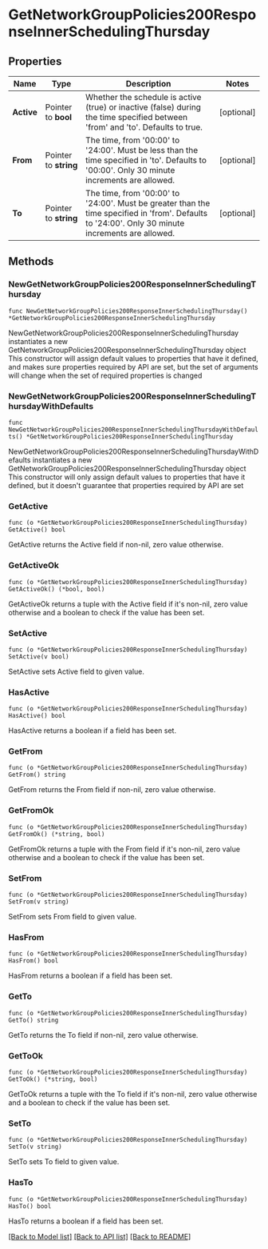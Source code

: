 # GetNetworkGroupPolicies200ResponseInnerSchedulingThursday

## Properties

Name | Type | Description | Notes
------------ | ------------- | ------------- | -------------
**Active** | Pointer to **bool** | Whether the schedule is active (true) or inactive (false) during the time specified between &#39;from&#39; and &#39;to&#39;. Defaults to true. | [optional] 
**From** | Pointer to **string** | The time, from &#39;00:00&#39; to &#39;24:00&#39;. Must be less than the time specified in &#39;to&#39;. Defaults to &#39;00:00&#39;. Only 30 minute increments are allowed. | [optional] 
**To** | Pointer to **string** | The time, from &#39;00:00&#39; to &#39;24:00&#39;. Must be greater than the time specified in &#39;from&#39;. Defaults to &#39;24:00&#39;. Only 30 minute increments are allowed. | [optional] 

## Methods

### NewGetNetworkGroupPolicies200ResponseInnerSchedulingThursday

`func NewGetNetworkGroupPolicies200ResponseInnerSchedulingThursday() *GetNetworkGroupPolicies200ResponseInnerSchedulingThursday`

NewGetNetworkGroupPolicies200ResponseInnerSchedulingThursday instantiates a new GetNetworkGroupPolicies200ResponseInnerSchedulingThursday object
This constructor will assign default values to properties that have it defined,
and makes sure properties required by API are set, but the set of arguments
will change when the set of required properties is changed

### NewGetNetworkGroupPolicies200ResponseInnerSchedulingThursdayWithDefaults

`func NewGetNetworkGroupPolicies200ResponseInnerSchedulingThursdayWithDefaults() *GetNetworkGroupPolicies200ResponseInnerSchedulingThursday`

NewGetNetworkGroupPolicies200ResponseInnerSchedulingThursdayWithDefaults instantiates a new GetNetworkGroupPolicies200ResponseInnerSchedulingThursday object
This constructor will only assign default values to properties that have it defined,
but it doesn't guarantee that properties required by API are set

### GetActive

`func (o *GetNetworkGroupPolicies200ResponseInnerSchedulingThursday) GetActive() bool`

GetActive returns the Active field if non-nil, zero value otherwise.

### GetActiveOk

`func (o *GetNetworkGroupPolicies200ResponseInnerSchedulingThursday) GetActiveOk() (*bool, bool)`

GetActiveOk returns a tuple with the Active field if it's non-nil, zero value otherwise
and a boolean to check if the value has been set.

### SetActive

`func (o *GetNetworkGroupPolicies200ResponseInnerSchedulingThursday) SetActive(v bool)`

SetActive sets Active field to given value.

### HasActive

`func (o *GetNetworkGroupPolicies200ResponseInnerSchedulingThursday) HasActive() bool`

HasActive returns a boolean if a field has been set.

### GetFrom

`func (o *GetNetworkGroupPolicies200ResponseInnerSchedulingThursday) GetFrom() string`

GetFrom returns the From field if non-nil, zero value otherwise.

### GetFromOk

`func (o *GetNetworkGroupPolicies200ResponseInnerSchedulingThursday) GetFromOk() (*string, bool)`

GetFromOk returns a tuple with the From field if it's non-nil, zero value otherwise
and a boolean to check if the value has been set.

### SetFrom

`func (o *GetNetworkGroupPolicies200ResponseInnerSchedulingThursday) SetFrom(v string)`

SetFrom sets From field to given value.

### HasFrom

`func (o *GetNetworkGroupPolicies200ResponseInnerSchedulingThursday) HasFrom() bool`

HasFrom returns a boolean if a field has been set.

### GetTo

`func (o *GetNetworkGroupPolicies200ResponseInnerSchedulingThursday) GetTo() string`

GetTo returns the To field if non-nil, zero value otherwise.

### GetToOk

`func (o *GetNetworkGroupPolicies200ResponseInnerSchedulingThursday) GetToOk() (*string, bool)`

GetToOk returns a tuple with the To field if it's non-nil, zero value otherwise
and a boolean to check if the value has been set.

### SetTo

`func (o *GetNetworkGroupPolicies200ResponseInnerSchedulingThursday) SetTo(v string)`

SetTo sets To field to given value.

### HasTo

`func (o *GetNetworkGroupPolicies200ResponseInnerSchedulingThursday) HasTo() bool`

HasTo returns a boolean if a field has been set.


[[Back to Model list]](../README.md#documentation-for-models) [[Back to API list]](../README.md#documentation-for-api-endpoints) [[Back to README]](../README.md)


